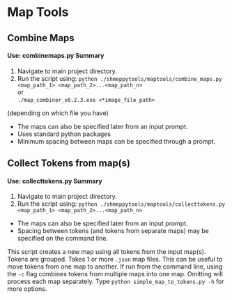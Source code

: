 # Map Tools

## Combine Maps

#### Use: combinemaps.py Summary

1. Navigate to main project directory.  
2. Run the script using:
`python ./shmeppytools/maptools/combine_maps.py <map_path_1> <map_path_2>...<map_path_n>`  
or  
`./map_combiner_v0.2.3.exe <*image_file_path>`  

(depending on which file you have)

* The maps can also be specified later from an input prompt.
* Uses standard python packages
* Minimum spacing between maps can be specified through a prompt.

## Collect Tokens from map(s)

#### Use: collecttokens.py Summary

1. Navigate to main project directory.  
2. Run the script using:
`python ./shmeppytools/maptools/collecttokens.py <map_path_1> <map_path_2>...<map_path_n>`  

* The maps can also be specified later from an input prompt.
* Spacing between tokens (and tokens from separate maps) may be specified on the command line.

This script creates a new map using all tokens from the input map(s). Tokens are grouped. Takes 1 or more `.json` map files. This can be useful to move tokens from one map to another. If run from the command line, using the `-c` flag combines tokens from multiple maps into one map. Omitting will process each map separately.  Type `python simple_map_to_tokens.py -h` for more options.

